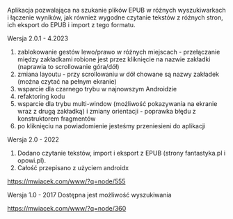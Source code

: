 Aplikacja pozwalająca na szukanie plików EPUB w różnych wyszukiwarkach
i łączenie wyników, jak również wygodne czytanie tekstów z różnych stron,
ich eksport do EPUB i import z tego formatu.

Wersja 2.0.1 - 4.2023
1. zablokowanie gestów lewo/prawo w różnych miejscach - przełączanie
   między zakładkami robione jest przez kliknięcie na nazwie zakładki
   (naprawia to scrollowanie góra/dół)
2. zmiana layoutu - przy scrollowaniu w dół chowane są nazwy zakładek
   (można czytać na pełnym ekranie)
3. wsparcie dla czarnego trybu w najnowszym Androidzie
4. refaktoring kodu
5. wsparcie dla trybu multi-window (możliwość pokazywania na ekranie
   wraz z drugą zakładką) i zmiany orientacji - poprawka błędu z konstruktorem
   fragmentów
6. po kliknięciu na powiadomienie jesteśmy przeniesieni do aplikacji

Wersja 2.0 - 2022
1. Dodano czytanie tekstów, import i eksport z EPUB (strony fantastyka.pl i opowi.pl).
2. Całość przepisano z użyciem androidx

https://mwiacek.com/www/?q=node/555

Wersja 1.0 - 2017 
Dostępna jest możliwość wyszukiwania

https://mwiacek.com/www/?q=node/360